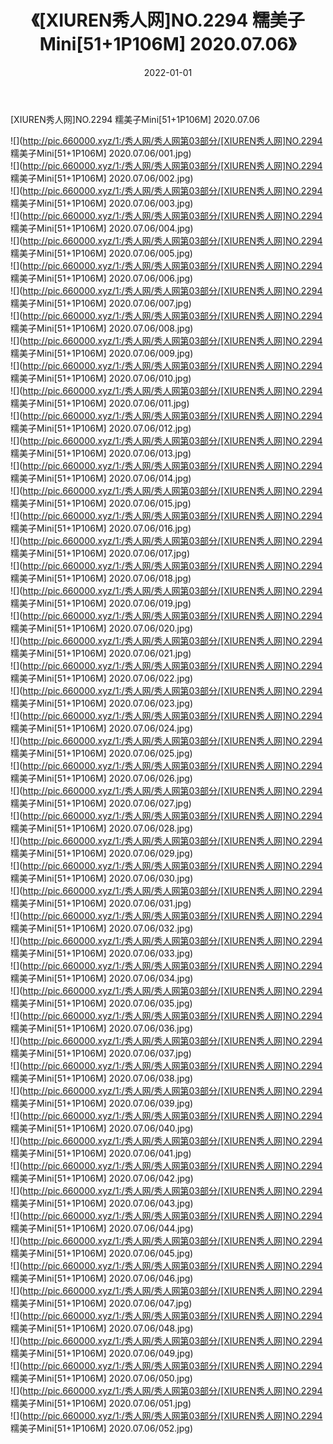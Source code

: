 ﻿---
layout: post
title:  《[XIUREN秀人网]NO.2294 糯美子Mini[51+1P106M] 2020.07.06》
date:   2022-01-01
img: http://pic.660000.xyz/1:/秀人网/秀人网第03部分/[XIUREN秀人网]NO.2294 糯美子Mini[51+1P106M] 2020.07.06/000.jpg
categories: [美女, 清纯, 唯美]
---

[XIUREN秀人网]NO.2294 糯美子Mini[51+1P106M] 2020.07.06

 ![](http://pic.660000.xyz/1:/秀人网/秀人网第03部分/[XIUREN秀人网]NO.2294 糯美子Mini[51+1P106M] 2020.07.06/001.jpg) <br>![](http://pic.660000.xyz/1:/秀人网/秀人网第03部分/[XIUREN秀人网]NO.2294 糯美子Mini[51+1P106M] 2020.07.06/002.jpg) <br>![](http://pic.660000.xyz/1:/秀人网/秀人网第03部分/[XIUREN秀人网]NO.2294 糯美子Mini[51+1P106M] 2020.07.06/003.jpg) <br>![](http://pic.660000.xyz/1:/秀人网/秀人网第03部分/[XIUREN秀人网]NO.2294 糯美子Mini[51+1P106M] 2020.07.06/004.jpg) <br>![](http://pic.660000.xyz/1:/秀人网/秀人网第03部分/[XIUREN秀人网]NO.2294 糯美子Mini[51+1P106M] 2020.07.06/005.jpg) <br>![](http://pic.660000.xyz/1:/秀人网/秀人网第03部分/[XIUREN秀人网]NO.2294 糯美子Mini[51+1P106M] 2020.07.06/006.jpg) <br>![](http://pic.660000.xyz/1:/秀人网/秀人网第03部分/[XIUREN秀人网]NO.2294 糯美子Mini[51+1P106M] 2020.07.06/007.jpg) <br>![](http://pic.660000.xyz/1:/秀人网/秀人网第03部分/[XIUREN秀人网]NO.2294 糯美子Mini[51+1P106M] 2020.07.06/008.jpg) <br>![](http://pic.660000.xyz/1:/秀人网/秀人网第03部分/[XIUREN秀人网]NO.2294 糯美子Mini[51+1P106M] 2020.07.06/009.jpg) <br>![](http://pic.660000.xyz/1:/秀人网/秀人网第03部分/[XIUREN秀人网]NO.2294 糯美子Mini[51+1P106M] 2020.07.06/010.jpg) <br>![](http://pic.660000.xyz/1:/秀人网/秀人网第03部分/[XIUREN秀人网]NO.2294 糯美子Mini[51+1P106M] 2020.07.06/011.jpg) <br>![](http://pic.660000.xyz/1:/秀人网/秀人网第03部分/[XIUREN秀人网]NO.2294 糯美子Mini[51+1P106M] 2020.07.06/012.jpg) <br>![](http://pic.660000.xyz/1:/秀人网/秀人网第03部分/[XIUREN秀人网]NO.2294 糯美子Mini[51+1P106M] 2020.07.06/013.jpg) <br>![](http://pic.660000.xyz/1:/秀人网/秀人网第03部分/[XIUREN秀人网]NO.2294 糯美子Mini[51+1P106M] 2020.07.06/014.jpg) <br>![](http://pic.660000.xyz/1:/秀人网/秀人网第03部分/[XIUREN秀人网]NO.2294 糯美子Mini[51+1P106M] 2020.07.06/015.jpg) <br>![](http://pic.660000.xyz/1:/秀人网/秀人网第03部分/[XIUREN秀人网]NO.2294 糯美子Mini[51+1P106M] 2020.07.06/016.jpg) <br>![](http://pic.660000.xyz/1:/秀人网/秀人网第03部分/[XIUREN秀人网]NO.2294 糯美子Mini[51+1P106M] 2020.07.06/017.jpg) <br>![](http://pic.660000.xyz/1:/秀人网/秀人网第03部分/[XIUREN秀人网]NO.2294 糯美子Mini[51+1P106M] 2020.07.06/018.jpg) <br>![](http://pic.660000.xyz/1:/秀人网/秀人网第03部分/[XIUREN秀人网]NO.2294 糯美子Mini[51+1P106M] 2020.07.06/019.jpg) <br>![](http://pic.660000.xyz/1:/秀人网/秀人网第03部分/[XIUREN秀人网]NO.2294 糯美子Mini[51+1P106M] 2020.07.06/020.jpg) <br>![](http://pic.660000.xyz/1:/秀人网/秀人网第03部分/[XIUREN秀人网]NO.2294 糯美子Mini[51+1P106M] 2020.07.06/021.jpg) <br>![](http://pic.660000.xyz/1:/秀人网/秀人网第03部分/[XIUREN秀人网]NO.2294 糯美子Mini[51+1P106M] 2020.07.06/022.jpg) <br>![](http://pic.660000.xyz/1:/秀人网/秀人网第03部分/[XIUREN秀人网]NO.2294 糯美子Mini[51+1P106M] 2020.07.06/023.jpg) <br>![](http://pic.660000.xyz/1:/秀人网/秀人网第03部分/[XIUREN秀人网]NO.2294 糯美子Mini[51+1P106M] 2020.07.06/024.jpg) <br>![](http://pic.660000.xyz/1:/秀人网/秀人网第03部分/[XIUREN秀人网]NO.2294 糯美子Mini[51+1P106M] 2020.07.06/025.jpg) <br>![](http://pic.660000.xyz/1:/秀人网/秀人网第03部分/[XIUREN秀人网]NO.2294 糯美子Mini[51+1P106M] 2020.07.06/026.jpg) <br>![](http://pic.660000.xyz/1:/秀人网/秀人网第03部分/[XIUREN秀人网]NO.2294 糯美子Mini[51+1P106M] 2020.07.06/027.jpg) <br>![](http://pic.660000.xyz/1:/秀人网/秀人网第03部分/[XIUREN秀人网]NO.2294 糯美子Mini[51+1P106M] 2020.07.06/028.jpg) <br>![](http://pic.660000.xyz/1:/秀人网/秀人网第03部分/[XIUREN秀人网]NO.2294 糯美子Mini[51+1P106M] 2020.07.06/029.jpg) <br>![](http://pic.660000.xyz/1:/秀人网/秀人网第03部分/[XIUREN秀人网]NO.2294 糯美子Mini[51+1P106M] 2020.07.06/030.jpg) <br>![](http://pic.660000.xyz/1:/秀人网/秀人网第03部分/[XIUREN秀人网]NO.2294 糯美子Mini[51+1P106M] 2020.07.06/031.jpg) <br>![](http://pic.660000.xyz/1:/秀人网/秀人网第03部分/[XIUREN秀人网]NO.2294 糯美子Mini[51+1P106M] 2020.07.06/032.jpg) <br>![](http://pic.660000.xyz/1:/秀人网/秀人网第03部分/[XIUREN秀人网]NO.2294 糯美子Mini[51+1P106M] 2020.07.06/033.jpg) <br>![](http://pic.660000.xyz/1:/秀人网/秀人网第03部分/[XIUREN秀人网]NO.2294 糯美子Mini[51+1P106M] 2020.07.06/034.jpg) <br>![](http://pic.660000.xyz/1:/秀人网/秀人网第03部分/[XIUREN秀人网]NO.2294 糯美子Mini[51+1P106M] 2020.07.06/035.jpg) <br>![](http://pic.660000.xyz/1:/秀人网/秀人网第03部分/[XIUREN秀人网]NO.2294 糯美子Mini[51+1P106M] 2020.07.06/036.jpg) <br>![](http://pic.660000.xyz/1:/秀人网/秀人网第03部分/[XIUREN秀人网]NO.2294 糯美子Mini[51+1P106M] 2020.07.06/037.jpg) <br>![](http://pic.660000.xyz/1:/秀人网/秀人网第03部分/[XIUREN秀人网]NO.2294 糯美子Mini[51+1P106M] 2020.07.06/038.jpg) <br>![](http://pic.660000.xyz/1:/秀人网/秀人网第03部分/[XIUREN秀人网]NO.2294 糯美子Mini[51+1P106M] 2020.07.06/039.jpg) <br>![](http://pic.660000.xyz/1:/秀人网/秀人网第03部分/[XIUREN秀人网]NO.2294 糯美子Mini[51+1P106M] 2020.07.06/040.jpg) <br>![](http://pic.660000.xyz/1:/秀人网/秀人网第03部分/[XIUREN秀人网]NO.2294 糯美子Mini[51+1P106M] 2020.07.06/041.jpg) <br>![](http://pic.660000.xyz/1:/秀人网/秀人网第03部分/[XIUREN秀人网]NO.2294 糯美子Mini[51+1P106M] 2020.07.06/042.jpg) <br>![](http://pic.660000.xyz/1:/秀人网/秀人网第03部分/[XIUREN秀人网]NO.2294 糯美子Mini[51+1P106M] 2020.07.06/043.jpg) <br>![](http://pic.660000.xyz/1:/秀人网/秀人网第03部分/[XIUREN秀人网]NO.2294 糯美子Mini[51+1P106M] 2020.07.06/044.jpg) <br>![](http://pic.660000.xyz/1:/秀人网/秀人网第03部分/[XIUREN秀人网]NO.2294 糯美子Mini[51+1P106M] 2020.07.06/045.jpg) <br>![](http://pic.660000.xyz/1:/秀人网/秀人网第03部分/[XIUREN秀人网]NO.2294 糯美子Mini[51+1P106M] 2020.07.06/046.jpg) <br>![](http://pic.660000.xyz/1:/秀人网/秀人网第03部分/[XIUREN秀人网]NO.2294 糯美子Mini[51+1P106M] 2020.07.06/047.jpg) <br>![](http://pic.660000.xyz/1:/秀人网/秀人网第03部分/[XIUREN秀人网]NO.2294 糯美子Mini[51+1P106M] 2020.07.06/048.jpg) <br>![](http://pic.660000.xyz/1:/秀人网/秀人网第03部分/[XIUREN秀人网]NO.2294 糯美子Mini[51+1P106M] 2020.07.06/049.jpg) <br>![](http://pic.660000.xyz/1:/秀人网/秀人网第03部分/[XIUREN秀人网]NO.2294 糯美子Mini[51+1P106M] 2020.07.06/050.jpg) <br>![](http://pic.660000.xyz/1:/秀人网/秀人网第03部分/[XIUREN秀人网]NO.2294 糯美子Mini[51+1P106M] 2020.07.06/051.jpg) <br>![](http://pic.660000.xyz/1:/秀人网/秀人网第03部分/[XIUREN秀人网]NO.2294 糯美子Mini[51+1P106M] 2020.07.06/052.jpg) <br>